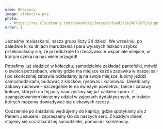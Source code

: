 ```yaml
---
name: Odkrywcy
image: sloneczka.png
photo:
  - https://res.cloudinary.com/dswesmbkz/image/upload/v1620679675/grupy/image_2_tr8lau.png
order: 1
---
```

Jesteśmy maluszkami, nasza  grupa liczy 24 dzieci. We wrześniu, po
zaledwie kilku dniach marudzenia i paru wylanych łezkach szybko
przekonaliśmy się, że przedszkole to rzeczywiście wspaniałe miejsce, w
którym czeka na nas wiele przygód!

Potrafimy już siedzieć w kółeczku, samodzielnie zakładać pantofelki, mówić o swoich potrzebach, wiemy gdzie ma miejsce każda zabawka w naszej sali i po skończonej zabawie odkładamy ją na swoje miejsce, lubimy jeździ samochodzikami, budować z klocków, rysować i kolorować. Uwielbiamy zabawy ruchowe – szczególnie te na świeżym powietrzu, tańce i zabawy kołowe, których do tej pory nauczyliśmy się już całkiem sporo. Z zaangażowaniem bierzemy udział w zajęciach dydaktycznych, w trakcie których możemy dowiadywać się ciekawych rzeczy.

Codziennie po śniadaniu wędrujemy do kaplicy, gdzie spotykamy się z Panem Jezusem i zapraszamy Go do naszych serc.  Z każdym dniem stajemy się coraz bardziej samodzielni, pomocni i koleżeńscy.
